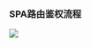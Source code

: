### SPA路由鉴权流程
![](https://thumbnail0.baidupcs.com/thumbnail/2e63f73367660e00b196e3f328a7303a?fid=917901536-250528-283111164565595&time=1503108000&rt=pr&sign=FDTAER-DCb740ccc5511e5e8fedcff06b081203-YkajTDL1X9DryBjCfhc0%2fB64hx8%3d&expires=8h&chkbd=0&chkv=0&dp-logid=5344569423114337758&dp-callid=0&size=c1280_u800&quality=90&vuk=917901536&ft=image)